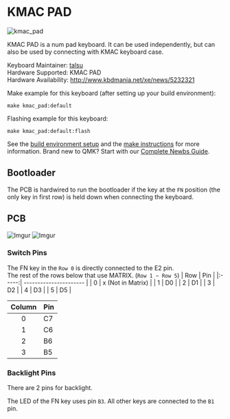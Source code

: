 # KMAC PAD

![kmac_pad](https://i.imgur.com/4P1ybgNl.jpg)

KMAC PAD is a num pad keyboard.
It can be used independently, but can also be used by connecting with KMAC keyboard case.

Keyboard Maintainer: [talsu](https://github.com/talsu)  
Hardware Supported: KMAC PAD  
Hardware Availability: http://www.kbdmania.net/xe/news/5232321

Make example for this keyboard (after setting up your build environment):

    make kmac_pad:default
    
Flashing example for this keyboard:

    make kmac_pad:default:flash

See the [build environment setup](https://docs.qmk.fm/#/getting_started_build_tools) and the [make instructions](https://docs.qmk.fm/#/getting_started_make_guide) for more information. Brand new to QMK? Start with our [Complete Newbs Guide](https://docs.qmk.fm/#/newbs).

## Bootloader

The PCB is hardwired to run the bootloader if the key at the `FN` position (the only key in first row) is held down when connecting the keyboard.

## PCB

![Imgur](https://i.imgur.com/ML66cvfl.jpg)
![Imgur](https://i.imgur.com/Kr2Wdtkl.jpg)

### Switch Pins

The FN key in the `Row 0` is directly connected to the E2 pin.   
The rest of the rows below that use MATRIX. (`Row 1 ~ Row 5`)
| Row   | Pin                    |
|:-----:| ---------------------- |
| 0     | x (Not in Matrix)      |
| 1     | D0                     |
| 2     | D1                     |
| 3     | D2                     |
| 4     | D3                     |
| 5     | D5                     |

| Column | Pin                   |
|:------:| --------------------- |
| 0      | C7                    |
| 1      | C6                    |
| 2      | B6                    |
| 3      | B5                    |

### Backlight Pins

There are 2 pins for backlight.

The LED of the FN key uses pin `B3`.
All other keys are connected to the `B1` pin.
